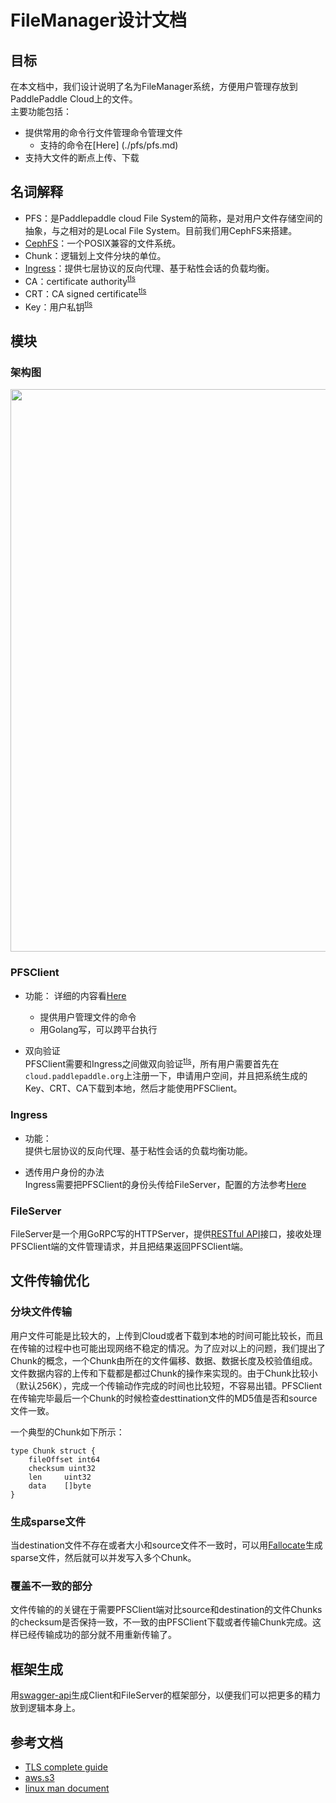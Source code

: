 # FileManager设计文档
## 目标
在本文档中，我们设计说明了名为FileManager系统，方便用户管理存放到PaddlePaddle Cloud上的文件。   
主要功能包括：

- 提供常用的命令行文件管理命令管理文件
	- 支持的命令在[Here]	(./pfs/pfs.md)
- 支持大文件的断点上传、下载  

## 名词解释
- PFS：是Paddlepaddle cloud File System的简称，是对用户文件存储空间的抽象，与之相对的是Local File System。目前我们用CephFS来搭建。
- [CephFS](http://docs.ceph.com/docs/master/cephfs/)：一个POSIX兼容的文件系统。
- Chunk：逻辑划上文件分块的单位。
- [Ingress](https://kubernetes.io/docs/concepts/services-networking/ingress/)：提供七层协议的反向代理、基于粘性会话的负载均衡。
- CA：certificate authority<sup>[tls](#tls)</sup>
- CRT：CA signed certificate<sup>[tls](#tls)</sup>
- Key：用户私钥<sup>[tls](#tls)</sup>

## 模块

### 架构图
<image src=./src/filemanager.png width=900>

### PFSClient
- 功能： 详细的内容看[Here](./pfs/pfs.md)
	- 提供用户管理文件的命令
	- 用Golang写，可以跨平台执行

- 双向验证   
	PFSClient需要和Ingress之间做双向验证<sup>[tls](#tls)</sup>，所有用户需要首先在`cloud.paddlepaddle.org`上注册一下，申请用户空间，并且把系统生成的Key、CRT、CA下载到本地，然后才能使用PFSClient。
	
### Ingress
- 功能：  
	提供七层协议的反向代理、基于粘性会话的负载均衡功能。
	
- 透传用户身份的办法  
	Ingress需要把PFSClient的身份头传给FileServer，配置的方法参考[Here](http://www.integralist.co.uk/posts/clientcertauth.html#3)


### FileServer
FileServer是一个用GoRPC写的HTTPServer，提供[RESTful API](./RESTAPI.md)接口，接收处理PFSClient端的文件管理请求，并且把结果返回PFSClient端。

## 文件传输优化

### 分块文件传输
用户文件可能是比较大的，上传到Cloud或者下载到本地的时间可能比较长，而且在传输的过程中也可能出现网络不稳定的情况。为了应对以上的问题，我们提出了Chunk的概念，一个Chunk由所在的文件偏移、数据、数据长度及校验值组成。文件数据内容的上传和下载都是都过Chunk的操作来实现的。由于Chunk比较小（默认256K），完成一个传输动作完成的时间也比较短，不容易出错。PFSClient在传输完毕最后一个Chunk的时候检查desttination文件的MD5值是否和source文件一致。

一个典型的Chunk如下所示：

```
type Chunk struct {
	fileOffset int64
	checksum uint32
	len     uint32
	data    []byte
}
```  

### 生成sparse文件
当destination文件不存在或者大小和source文件不一致时，可以用[Fallocate](https://golang.org/pkg/syscall/#Fallocate)生成sparse文件，然后就可以并发写入多个Chunk。

### 覆盖不一致的部分
文件传输的的关键在于需要PFSClient端对比source和destination的文件Chunks的checksum是否保持一致，不一致的由PFSClient下载或者传输Chunk完成。这样已经传输成功的部分就不用重新传输了。

## 框架生成
用[swagger-api](https://github.com/swagger-api/swagger-codegen)生成Client和FileServer的框架部分，以便我们可以把更多的精力放到逻辑本身上。

## 参考文档
- <a name=tls></a>[TLS complete guide](https://github.com/k8sp/tls/blob/master/tls.md)
- [aws.s3](http://docs.aws.amazon.com/cli/latest/reference/s3/)
- [linux man document](https://linux.die.net/man/)
